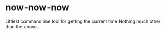 # now-now-now
Littlest command line tool for getting the current time
Nothing much other than the above....
